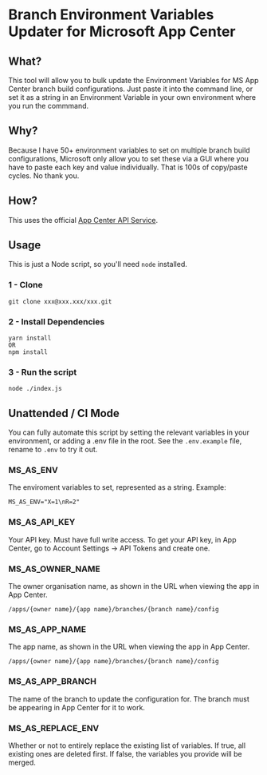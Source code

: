 # Branch Environment Variables Updater for Microsoft App Center

## What?

This tool will allow you to bulk update the Environment Variables for MS App Center branch build configurations. Just paste it into the command line, or set it as a string in an Environment Variable in your own environment where you run the commmand.

## Why?

Because I have 50+ environment variables to set on multiple branch build configurations, Microsoft only allow you to set these via a GUI where you have to paste each key and value individually. That is 100s of copy/paste cycles. No thank you.

## How?

This uses the official [App Center API Service](https://docs.microsoft.com/en-gb/appcenter/api-docs/).

## Usage

This is just a Node script, so you'll need `node` installed.

### 1 - Clone

```
git clone xxx@xxx.xxx/xxx.git
```

### 2 - Install Dependencies

```
yarn install
OR
npm install
```

### 3 - Run the script

```
node ./index.js
```

## Unattended / CI Mode

You can fully automate this script by setting the relevant variables in your environment, or adding a .env file in the root. See the `.env.example` file, rename to `.env` to try it out.

### MS_AS_ENV

The enviroment variables to set, represented as a string. Example:

```
MS_AS_ENV="X=1\nR=2"
```

### MS_AS_API_KEY

Your API key. Must have full write access. To get your API key, in App Center, go to Account Settings -> API Tokens and create one.

### MS_AS_OWNER_NAME

The owner organisation name, as shown in the URL when viewing the app in App Center.

```
/apps/{owner name}/{app name}/branches/{branch name}/config
```

### MS_AS_APP_NAME

The app name, as shown in the URL when viewing the app in App Center.

```
/apps/{owner name}/{app name}/branches/{branch name}/config
```

### MS_AS_APP_BRANCH

The name of the branch to update the configuration for. The branch must be appearing in App Center for it to work.

### MS_AS_REPLACE_ENV

Whether or not to entirely replace the existing list of variables. If true, all existing ones are deleted first. If false, the variables you provide will be merged.
